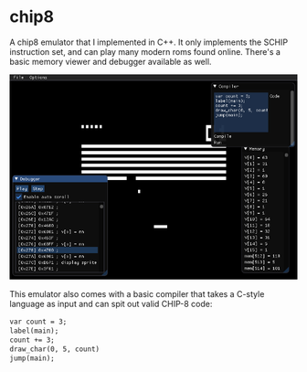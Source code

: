 # chip8
A chip8 emulator that I implemented in C++. It only implements the SCHIP instruction set, and can play many modern roms found online. There's a basic memory viewer and debugger available as well.

![example result](https://raw.githubusercontent.com/redstrate/chip8/master/misc/output.png)

This emulator also comes with a basic compiler that takes a C-style language as input and can spit out valid CHIP-8 code:
```
var count = 3;
label(main);
count += 3;
draw_char(0, 5, count)
jump(main);
```
